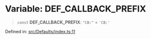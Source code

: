 # Variable: DEF\_CALLBACK\_PREFIX

> `const` **DEF\_CALLBACK\_PREFIX**: `"CB:"` = `'CB:'`

Defined in: [src/Defaults/index.ts:11](https://github.com/Fokusdotid/bail/blob/99acc683da8779d62a0509bb4108fdb35cb2b061/src/Defaults/index.ts#L11)
